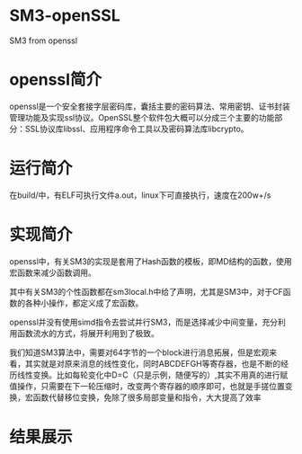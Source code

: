 # SM3-openSSL
SM3 from openssl


# openssl简介
openssl是一个安全套接字层密码库，囊括主要的密码算法、常用密钥、证书封装管理功能及实现ssl协议。OpenSSL整个软件包大概可以分成三个主要的功能部分：SSL协议库libssl、应用程序命令工具以及密码算法库libcrypto。

# 运行简介

在build/中，有ELF可执行文件a.out，linux下可直接执行，速度在200w+/s

# 实现简介

openssl中，有关SM3的实现是套用了Hash函数的模板，即MD结构的函数，使用宏函数来减少函数调用。

其中有关SM3的个性函数都在sm3local.h中给了声明，尤其是SM3中，对于CF函数的各种小操作，都定义成了宏函数。

openssl并没有使用simd指令去尝试并行SM3，而是选择减少中间变量，充分利用函数流水的方式，将展开利用到了极致。

我们知道SM3算法中，需要对64字节的一个block进行消息拓展，但是宏观来看，其实就是对原来消息的线性变化，同时ABCDEFGH等寄存器，也是不断的经历线性变换。比如每轮变化中D=C（只是示例，随便写的）,其实不用真的进行赋值操作，只需要在下一轮压缩时，改变两个寄存器的顺序即可，也就是手搓位置变换，宏函数代替移位变换，免除了很多局部变量和指令，大大提高了效率



# 结果展示


